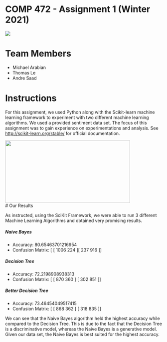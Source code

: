 
# COMP 472 - Assignment 1 (Winter 2021)

<img src="https://fas.concordia.ca/adfs/portal/logo/logo.png?id=728F70A3E333A7E7AB58C4185D855224308D7AA511313D14AFF478183F60D900">
 
 
# Team Members
- Michael Arabian
- Thomas Le
- Andre Saad


# Instructions

  For this assignment, we used Python along with the Scikit-learn machine learning framework to experiment with two different machine learning algorithms. We used a provided sentiment data set. The focus of this assignment was to gain experience on experimentations and analysis. See http://scikit-learn.org/stable/ for official documentation.
  
  
  <img src="https://upload.wikimedia.org/wikipedia/commons/thumb/0/05/Scikit_learn_logo_small.svg/1200px-Scikit_learn_logo_small.svg.png" width="400" height="200">  
  
 <br />  
 # Our Results 
 
As instructed, using the SciKit Framework, we were able to run 3 different Machine Learning Algorithms and obtained very promising results.
 
##### Naive Bayes 
- Accuracy: 80.65463701216954
- Confusion Matrix: [ [ 1006  224 ][ 237  916 ]]
 
##### Decision Tree 
- Accuracy: 72.2198908938313
- Confusion Matrix: [ [ 870 360 ] [ 302 851 ]]

##### Better Decision Tree 
- Accuracy: 73.46454049517415
- Confusion Matrix: [ [ 868 362 ] [ 318 835 ]]


We can see that the Naive Bayes algorithm held the highest accuracy while compared to the Decision Tree. This is due to the fact that the Decision Tree is a discriminative model, whereas the Naive Bayes is a generative model. Given our data set, the Naive Bayes is best suited for the highest accuracy. 

